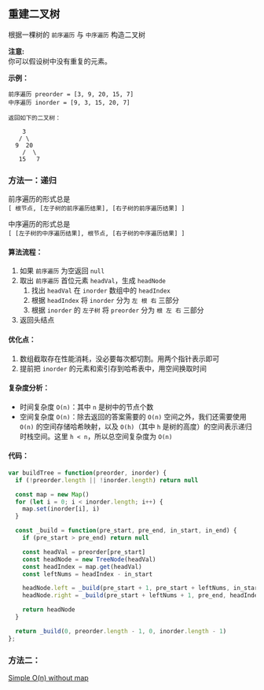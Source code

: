 ## 重建二叉树
根据一棵树的 `前序遍历` 与 `中序遍历` 构造二叉树

**注意:**  
你可以假设树中没有重复的元素。

**示例：**
```
前序遍历 preorder = [3, 9, 20, 15, 7]  
中序遍历 inorder = [9, 3, 15, 20, 7]  

返回如下的二叉树：

    3
   / \
  9  20
    /  \
   15   7
```
### 方法一：递归
前序遍历的形式总是   
`[ 根节点, [左子树的前序遍历结果], [右子树的前序遍历结果] ]`  

中序遍历的形式总是  
`[ [左子树的中序遍历结果], 根节点, [右子树的中序遍历结果] ]`

#### 算法流程：
1. 如果 `前序遍历` 为空返回 `null`
2. 取出 `前序遍历` 首位元素 `headVal`，生成 `headNode`
   1. 找出 `headVal` 在 `inorder` 数组中的 `headIndex`
   2. 根据 `headIndex` 将 `inorder` 分为 `左 根 右` 三部分
   3. 根据 `inorder` 的 `左子树` 将 `preorder` 分为 `根 左 右` 三部分
3. 返回头结点

#### 优化点：
1. 数组截取存在性能消耗，没必要每次都切割。用两个指针表示即可
2. 提前把 `inorder` 的元素和索引存到哈希表中，用空间换取时间

#### 复杂度分析：
- 时间复杂度 `O(n)`：其中 `n` 是树中的节点个数
- 空间复杂度 `O(n)`：除去返回的答案需要的 `O(n)` 空间之外，我们还需要使用 `O(n)` 的空间存储哈希映射，以及 `O(h)`（其中 `h` 是树的高度）的空间表示递归时栈空间。这里 `h < n`，所以总空间复杂度为 `O(n)`

#### 代码：
```JavaScript
var buildTree = function(preorder, inorder) {
  if (!preorder.length || !inorder.length) return null

  const map = new Map()
  for (let i = 0; i < inorder.length; i++) {
    map.set(inorder[i], i)
  }

  const _build = function(pre_start, pre_end, in_start, in_end) {
    if (pre_start > pre_end) return null

    const headVal = preorder[pre_start]
    const headNode = new TreeNode(headVal)
    const headIndex = map.get(headVal)
    const leftNums = headIndex - in_start

    headNode.left = _build(pre_start + 1, pre_start + leftNums, in_start, headIndex - 1)
    headNode.right = _build(pre_start + leftNums + 1, pre_end, headIndex + 1, in_end)

    return headNode
  }

  return _build(0, preorder.length - 1, 0, inorder.length - 1)
};
```
### 方法二：
[Simple O(n) without map](https://leetcode-cn.com/problems/construct-binary-tree-from-preorder-and-inorder-traversal/solution/ding-wei-chu-gen-jie-dian-de-wei-zhi-hua-fen-zuo-y/)
